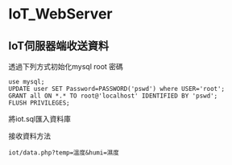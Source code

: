 # IoT_WebServer

## IoT伺服器端收送資料

透過下列方式初始化mysql root 密碼
```
use mysql;
UPDATE user SET Password=PASSWORD('pswd') where USER='root';
GRANT all ON *.* TO root@'localhost' IDENTIFIED BY 'pswd';
FLUSH PRIVILEGES;
```

將iot.sql匯入資料庫

接收資料方法
```
iot/data.php?temp=溫度&humi=濕度
```


